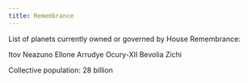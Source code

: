 ```yaml
---
title: Remembrance
---
```

List of planets currently owned or governed by House Remembrance:

Itov
Neazuno
Ellone
Arrudye
Ocury-XII
Bevolia
Zichi

Collective population: 28 billion
